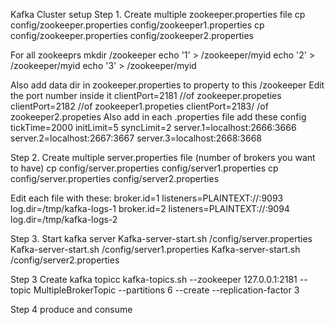 Kafka Cluster setup
Step 1.
Create multiple zookeeper.properties file 
cp config/zookeeper.properties config/zookeeper1.properties
cp config/zookeeper.properties config/zookeeper2.properties

For all zookeeprs
mkdir /zookeeper
echo '1' > /zookeeper/myid
echo '2' > /zookeeper/myid
echo '3' > /zookeeper/myid

Also add data dir in zookeeper.properties to property to this /zookeeper
Edit the port number inside it
clientPort=2181 //of zookeeper.propeties
clientPort=2182 //of zookeeper1.propeties
clientPort=2183/ /of zookeeper2.propeties
Also add in each .properties file add these config
tickTime=2000
initLimit=5
syncLimit=2
server.1=localhost:2666:3666
server.2=localhost:2667:3667
server.3=localhost:2668:3668


Step 2.
Create multiple server.properties file (number of brokers you want to have)
cp config/server.properties config/server1.properties
cp config/server.properties config/server2.properties

Edit each file with these:
broker.id=1
listeners=PLAINTEXT://:9093
log.dir=/tmp/kafka-logs-1
broker.id=2
listeners=PLAINTEXT://:9094
log.dir=/tmp/kafka-logs-2

Step 3. 
Start kafka server 
Kafka-server-start.sh /config/server.properties
Kafka-server-start.sh /config/server1.properties
Kafka-server-start.sh /config/server2.properties

Step 3 
Create kafka topicc
kafka-topics.sh --zookeeper 127.0.0.1:2181 --topic MultipleBrokerTopic --partitions 6 --create --replication-factor 3

Step 4 
produce and consume
